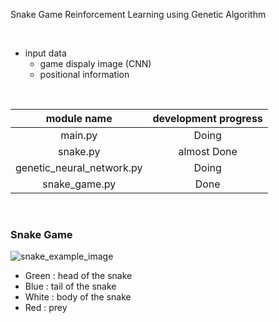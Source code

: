 Snake Game Reinforcement Learning using Genetic Algorithm

<br>

- input data
  - game dispaly image (CNN)
  - positional information

<br>

module name               | development progress
:------------------------:|:---------------------:
main.py                   | Doing
snake.py                  | almost Done
genetic_neural_network.py | Doing
snake_game.py             | Done

<br>

### Snake Game
![snake_example_image](https://user-images.githubusercontent.com/52781854/64615321-48a9cc80-d415-11e9-8f7f-8c34788ba3ad.PNG)

- Green : head of the snake
- Blue  : tail of the snake
- White : body of the snake
- Red   : prey

